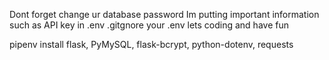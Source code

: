 Dont forget change ur database password
Im putting important information such as API key in  .env
.gitgnore your .env
lets coding and have fun



pipenv install flask, PyMySQL, flask-bcrypt, python-dotenv, requests
